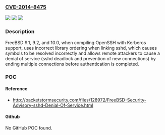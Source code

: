 ### [CVE-2014-8475](https://cve.mitre.org/cgi-bin/cvename.cgi?name=CVE-2014-8475)
![](https://img.shields.io/static/v1?label=Product&message=n%2Fa&color=blue)
![](https://img.shields.io/static/v1?label=Version&message=n%2Fa&color=blue)
![](https://img.shields.io/static/v1?label=Vulnerability&message=n%2Fa&color=brighgreen)

### Description

FreeBSD 9.1, 9.2, and 10.0, when compiling OpenSSH with Kerberos support, uses incorrect library ordering when linking sshd, which causes symbols to be resolved incorrectly and allows remote attackers to cause a denial of service (sshd deadlock and prevention of new connections) by ending multiple connections before authentication is completed.

### POC

#### Reference
- http://packetstormsecurity.com/files/128972/FreeBSD-Security-Advisory-sshd-Denial-Of-Service.html

#### Github
No GitHub POC found.

